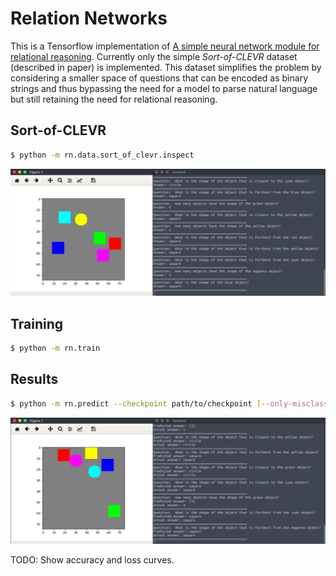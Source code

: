 # Relation Networks
This is a Tensorflow implementation of 
[A simple neural network module for relational reasoning](https://arxiv.org/abs/1706.01427).
Currently only the simple *Sort-of-CLEVR* dataset (described in paper) is implemented. 
This dataset simplifies the problem by considering a smaller space of questions that can
be encoded as binary strings and thus bypassing the need for a model to parse 
natural language but still retaining the need for relational reasoning.

## Sort-of-CLEVR
```bash
$ python -m rn.data.sort_of_clevr.inspect
```

![soft-of-clevr-sample](pics/sort-of-clevr-sample.png)

## Training
```bash
$ python -m rn.train
```

## Results
```bash
$ python -m rn.predict --checkpoint path/to/checkpoint [--only-misclassifications] [--seed xxx]
```

![sort-of-clevr-prediction-sample](pics/sort-of-clevr-prediction-sample.png)

TODO: Show accuracy and loss curves.